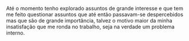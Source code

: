 Até o momento tenho explorado assuntos de grande interesse e que tem me feito questionar assuntos que até então passavam-se despercebidos mas que são de grande importância, talvez o motivo maior da minha insatisfação que me ronda no trabalho, seja na verdade um problema interno.
